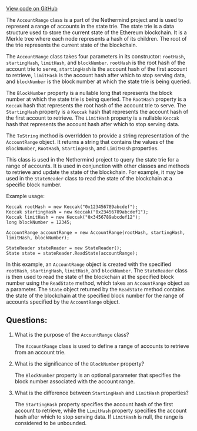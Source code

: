 [View code on GitHub](https://github.com/nethermindeth/nethermind/Nethermind.State/Snap/AccountRange.cs)

The `AccountRange` class is a part of the Nethermind project and is used to represent a range of accounts in the state trie. The state trie is a data structure used to store the current state of the Ethereum blockchain. It is a Merkle tree where each node represents a hash of its children. The root of the trie represents the current state of the blockchain.

The `AccountRange` class takes four parameters in its constructor: `rootHash`, `startingHash`, `limitHash`, and `blockNumber`. `rootHash` is the root hash of the account trie to serve, `startingHash` is the account hash of the first account to retrieve, `limitHash` is the account hash after which to stop serving data, and `blockNumber` is the block number at which the state trie is being queried.

The `BlockNumber` property is a nullable long that represents the block number at which the state trie is being queried. The `RootHash` property is a `Keccak` hash that represents the root hash of the account trie to serve. The `StartingHash` property is a `Keccak` hash that represents the account hash of the first account to retrieve. The `LimitHash` property is a nullable `Keccak` hash that represents the account hash after which to stop serving data.

The `ToString` method is overridden to provide a string representation of the `AccountRange` object. It returns a string that contains the values of the `BlockNumber`, `RootHash`, `StartingHash`, and `LimitHash` properties.

This class is used in the Nethermind project to query the state trie for a range of accounts. It is used in conjunction with other classes and methods to retrieve and update the state of the blockchain. For example, it may be used in the `StateReader` class to read the state of the blockchain at a specific block number. 

Example usage:

```
Keccak rootHash = new Keccak("0x123456789abcdef");
Keccak startingHash = new Keccak("0x23456789abcdef1");
Keccak limitHash = new Keccak("0x3456789abcdef12");
long blockNumber = 12345;

AccountRange accountRange = new AccountRange(rootHash, startingHash, limitHash, blockNumber);

StateReader stateReader = new StateReader();
State state = stateReader.ReadState(accountRange);
``` 

In this example, an `AccountRange` object is created with the specified `rootHash`, `startingHash`, `limitHash`, and `blockNumber`. The `StateReader` class is then used to read the state of the blockchain at the specified block number using the `ReadState` method, which takes an `AccountRange` object as a parameter. The `State` object returned by the `ReadState` method contains the state of the blockchain at the specified block number for the range of accounts specified by the `AccountRange` object.
## Questions: 
 1. What is the purpose of the `AccountRange` class?
    
    The `AccountRange` class is used to define a range of accounts to retrieve from an account trie.

2. What is the significance of the `BlockNumber` property?
    
    The `BlockNumber` property is an optional parameter that specifies the block number associated with the account range.

3. What is the difference between `StartingHash` and `LimitHash` properties?
    
    The `StartingHash` property specifies the account hash of the first account to retrieve, while the `LimitHash` property specifies the account hash after which to stop serving data. If `LimitHash` is null, the range is considered to be unbounded.